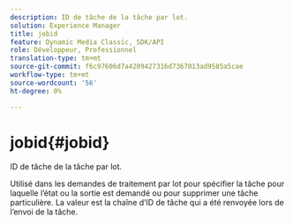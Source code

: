 ```yaml
---
description: ID de tâche de la tâche par lot.
solution: Experience Manager
title: jobid
feature: Dynamic Media Classic, SDK/API
role: Développeur, Professionnel
translation-type: tm+mt
source-git-commit: f6c97606d7a4209427316d7367013ad9585a5cae
workflow-type: tm+mt
source-wordcount: '56'
ht-degree: 0%

---
```



# jobid{#jobid}

ID de tâche de la tâche par lot.

Utilisé dans les demandes de traitement par lot pour spécifier la tâche pour laquelle l’état ou la sortie est demandé ou pour supprimer une tâche particulière. La valeur est la chaîne d’ID de tâche qui a été renvoyée lors de l’envoi de la tâche.

